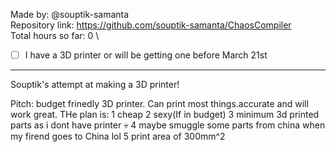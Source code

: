 Made by: @souptik-samanta\
Repository link: https://github.com/souptik-samanta/ChaosCompiler \
Total hours so far: 0 \
- [ ] I have a 3D printer or will be getting one before March 21st

---

Souptik's attempt at making a 3D printer!

Pitch: budget frinedly 3D printer. Can print most things.accurate and will work great.
THe plan is:
1 cheap
2 sexy(If in budget)
3 minimum 3d printed parts as i dont have printer 💀
4 maybe smuggle some parts from china when my firend goes to China lol
5 print area of 300mm^2
